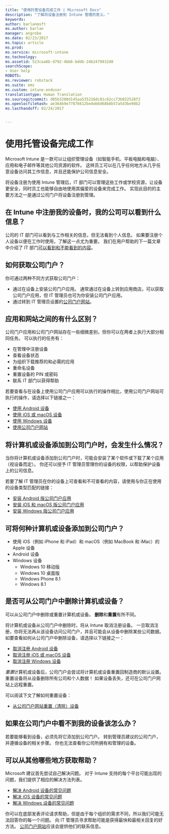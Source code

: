```yaml
---
title: "使用托管设备完成工作 | Microsoft Docs"
description: "了解将设备注册到 Intune 管理的意义。"
keywords: 
author: barlanmsft
ms.author: barlan
manager: angrobe
ms.date: 02/23/2017
ms.topic: article
ms.prod: 
ms.service: microsoft-intune
ms.technology: 
ms.assetid: 523caa6b-d792-4bb6-bddb-24b2479932d8
searchScope:
- User help
ROBOTS: 
ms.reviewer: robstack
ms.suite: ems
ms.custom: intune-enduser
translationtype: Human Translation
ms.sourcegitcommit: d05b3200d145aa535216dc81c62cc73b022528f2
ms.openlocfilehash: ae364b9e77876612be4eb6d68b8b57a5d3be9db2
ms.lasthandoff: 02/24/2017


---
```


# <a name="use-managed-devices-to-get-work-done"></a>使用托管设备完成工作
Microsoft Intune 是一款可以让组织管理设备（如智能手机、平板电脑和电脑）、应用和电子邮件等其他公司资源的软件。 这样员工可以在几乎任何地方从几乎任意设备访问其工作信息，并且还能保护公司信息安全。

将设备注册为使用 Intune 管理后，IT 部门可以管理这些工作或学校资源，让设备更安全，同时员工也能够自由地使用其偏爱的设备来完成工作。 实现此目的的主要方法之一是通过公司门户将设备注册到管理。

## <a name="what-information-can-my-company-see-when-i-enroll-my-device-in-intune"></a>在 Intune 中注册我的设备时，我的公司可以看到什么信息？
公司的 IT 部门可以看到与工作相关的信息，但无法看到个人信息。 如果要注册个人设备以便在工作时使用，了解这一点尤为重要。 我们在用户帮助的下一篇文章中介绍了 IT 部门[可以看到和不能看到的内容](what-info-can-your-company-see-when-you-enroll-your-device-in-intune.md)。

## <a name="how-do-i-get-the-company-portal"></a>如何获取公司门户？
你可通过两种不同方式获取公司门户：

- 通过在设备上安装公司门户应用。 通常通过在设备上转到应用商店，可以获取公司门户应用，但 IT 管理员也可为你安装公司门户应用。
- 通过转到 IT 管理员设置的[公司门户网站](http://portal.manage.microsoft.com)。

## <a name="whats-the-difference-between-the-app-and-the-website"></a>应用和网站之间的有什么区别？
公司门户应用和公司门户网站存在一些细微差别，但你可以在两者上执行大部分相同任务。 可以执行的任务有：

- 在管理中注册设备
- 查看设备状态
- 为组织下载推荐的和必需的应用
- 重命名设备
- 重置设备的 PIN 或密码
- 联系 IT 部门以获得帮助

若要查看与在设备上使用公司门户应用可以执行的操作相比，使用公司门户网站可执行的操作，请选择以下链接之一：

- [使用 Android 设备](using-your-android-device-with-intune.md)
- [使用 iOS 或 macOS 设备](using-your-ios-or-macOS-device-with-intune.md)
- [使用 Windows 设备](using-your-windows-device-with-intune.md)
- [使用公司门户网站](using-the-intune-company-portal-website.md)

## <a name="what-happens-when-you-add-a-computer-or-device-to-the-company-portal"></a>将计算机或设备添加到公司门户时，会发生什么情况？
当你将计算机或设备添加到公司门户时，可能会安装了某个软件或下载了某个应用（视设备而定）。 你还可以授予 IT 管理员管理你的设备的权限，以帮助保护设备上的公司信息。

若要了解 IT 管理员在你的设备上可查看和不可查看的内容，请使用与你正在使用的设备类型匹配的链接：

- [安装 Android 版公司门户应用](what-happens-if-you-install-the-company-portal-app-and-enroll-your-device-in-intune-android.md)
- [安装 iOS 和 macOS 版公司门户应用](what-happens-if-you-install-the-company-portal-app-and-enroll-your-device-in-intune-ios.md)
- [安装 Windows 版公司门户应用](what-info-can-your-company-see-when-you-enroll-your-device-in-intune.md)

## <a name="what-kind-of-computers-or-devices-can-you-add-to-the-company-portal"></a>可将何种计算机或设备添加到公司门户？
-   使用 iOS（例如 iPhone 和 iPad）和 macOS（例如 MacBook 和 iMac）的 Apple 设备
-   Android 设备
-   Windows 设备
    -   Windows 10 移动版
    -   Windows 10 桌面版
    -   Windows Phone 8.1
    -   Windows 8.1

## <a name="can-you-remove-a-computer-or-device-from-the-company-portal"></a>是否可从公司门户中删除计算机或设备？
可以从公司门户中删除或重置计算机或设备。 **删除**和**重置**有所不同。

将计算机或设备从公司门户中删除时，将从 Intune 取消注册设备。 一旦取消注册，你将无法再从该设备访问公司门户，并且可能会从设备中删除某些公司数据。 如要查看如何从公司门户中删除设备，请选择以下链接之一：

- [取消注册 Android 设备](unenroll-your-device-from-intune-android.md)
- [取消注册 iOS 或 macOS 设备](unenroll-your-device-from-intune-ios.md)
- [取消注册 Windows 设备](unenroll-your-device-from-intune-windows.md)

*重置*计算机或设备后，公司门户会尝试将计算机或设备重置回制造商的默认设置。 重置设备将从设备删除所有公司和个人数据！ 如果设备丢失，还可在公司门户网站上远程重置。

可以阅读下文了解如何重置设备：

- [从公司门户网站重置（清除）设备](reset-erase-your-device-cpwebsite.md)

## <a name="what-if-i-cant-see-my-device-in-the-company-portal"></a>如果在公司门户中看不到我的设备该怎么办？
若要能够看到设备，必须先将它添加到公司门户。 转到管理员建议的公司门户，并遵循设备的相关步骤。 你也无法查看你公司所拥有和管理的设备。

## <a name="where-else-can-i-go-for-help"></a>可以从其他哪些地方获取帮助？
Microsoft 建议首先尝试自己解决问题。 对于 Intune 支持的每个平台可能出现的问题，我们提供了相应的解决方法列表。

- [解决 Android 设备的常见问题](troubleshoot-your-device-android.md)
- [解决 iOS 设备的常见问题](troubleshoot-your-device-ios.md)
- [解决 Windows 设备的常见问题](troubleshoot-your-device-windows.md)

你可以在底部发表评论请求帮助，但是由于每个组织的需求不同，所以我们可能无法回答你的每一个问题。 向 IT 管理员寻求帮助可能是获得最快和最相关回复的好方法。 [公司门户网站](http://portal.manage.microsoft.com)应该会提供他们的联系信息。

